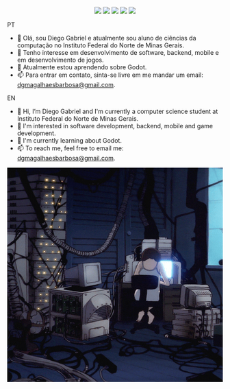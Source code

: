 <p align = center>
  <img src="https://img.shields.io/badge/Java-ED8B00?style=for-the-badge&logo=java&logoColor=white" /> <img src="https://img.shields.io/badge/Dart-0175C2?style=for-the-badge&logo=dart&logoColor=white" />
  <img src="https://img.shields.io/badge/Flutter-02569B?style=for-the-badge&logo=flutter&logoColor=white" />
  <img src="https://img.shields.io/badge/Unity-100000?style=for-the-badge&logo=unity&logoColor=white" />
  <img src="https://img.shields.io/badge/C%23-239120?style=for-the-badge&logo=c-sharp&logoColor=white" />
</p>


PT

- 👋 Olá, sou Diego Gabriel e atualmente sou aluno de ciências da computação no Instituto Federal do Norte de Minas Gerais.
- 👀 Tenho interesse em desenvolvimento de software, backend, mobile e em desenvolvimento de jogos. 
- 🌱 Atualmente estou aprendendo sobre Godot.
- 📫 Para entrar em contato, sinta-se livre em me mandar um email: dgmagalhaesbarbosa@gmail.com.

EN

- 👋 Hi, I’m Diego Gabriel and I'm currently a computer science student at Instituto Federal do Norte de Minas Gerais.
- 👀 I'm interested in software development, backend, mobile and game development.
- 🌱 I'm currently learning about Godot.
- 📫 To reach me, feel free to email me: dgmagalhaesbarbosa@gmail.com.

<img src="https://github.com/DiegogMagalhaes/DiegogMagalhaes/blob/main/lain.gif" alt="Let's all love lain" style="width:800px;height:500px;">

<!---
DiegogMagalhaes/DiegogMagalhaes is a ✨ special ✨ repository because its README.md (this file) appears on your GitHub profile.
You can click the Preview link to take a look at your changes.
--->
